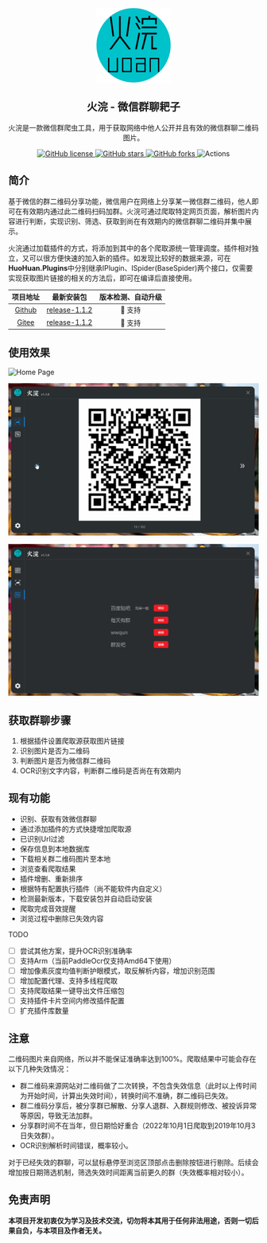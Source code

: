 <p align="center">
    <img src="src/HuoHuan/Resources/HuoHuan.png" width=150/>
</p>
<h2 align="center">火浣 - 微信群聊耙子</h2>
<div align="center">
火浣是一款微信群爬虫工具，用于获取网络中他人公开并且有效的微信群聊二维码图片。
</div>

<p align="center">
	<a href="https://github.com/laosanyuan/HuoHuan/blob/master/LICENSE">
		<img alt="GitHub license" src="https://img.shields.io/github/license/laosanyuan/HuoHuan">
	</a>
    <a href="https://github.com/laosanyuan/HuoHuan/stargazers">
        <img alt="GitHub stars" src="https://img.shields.io/github/stars/laosanyuan/HuoHuan">
    </a>
    <a href="https://github.com/laosanyuan/HuoHuan/network">
        <img alt="GitHub forks" src="https://img.shields.io/github/forks/laosanyuan/HuoHuan">
    </a>
    <a>
        <img alt="Actions" src="https://github.com/laosanyuan/HuoHuan/actions/workflows/HuoHuan - CI.yml/badge.svg?event=push">
    </a>
</p>

## 简介

基于微信的群二维码分享功能，微信用户在网络上分享某一微信群二维码，他人即可在有效期内通过此二维码扫码加群。火浣可通过爬取特定网页页面，解析图片内容进行判断，实现识别、筛选、获取到尚在有效期内的微信群聊二维码并集中展示。

火浣通过加载插件的方式，将添加到其中的各个爬取源统一管理调度。插件相对独立，又可以很方便快速的加入新的插件。如发现比较好的数据来源，可在**HuoHuan.Plugins**中分别继承IPlugin、ISpider(BaseSpider)两个接口，仅需要实现获取图片链接的相关的方法后，即可在编译后直接使用。

|                    项目地址                     |                          最新安装包                          | 版本检测、自动升级 |
| :---------------------------------------------: | :----------------------------------------------------------: | :----------------: |
| [Github](https://github.com/laosanyuan/HuoHuan) | [release-1.1.2](https://github.com/laosanyuan/HuoHuan/releases/download/1.1.2/Setup.exe) |   :pushpin: 支持   |
|   [Gitee](https://gitee.com/ylaosan/huo-huan)   | [release-1.1.2](https://gitee.com/ylaosan/huo-huan/releases/download/1.1.2/Setup.exe) |   :pushpin: 支持   |

## 使用效果

![Home Page](/images/home_page.gif)

![View Page](/images/view_page.gif)

![View Page](/images/plugins_page.gif)

## 获取群聊步骤

1. 根据插件设置爬取源获取图片链接
2. 识别图片是否为二维码
3. 判断图片是否为微信群二维码
4. OCR识别文字内容，判断群二维码是否尚在有效期内

## 现有功能

* 识别、获取有效微信群聊
* 通过添加插件的方式快捷增加爬取源
* 已识别Url过滤
* 保存信息到本地数据库
* 下载相关群二维码图片至本地
* 浏览查看爬取结果
* 插件增删、重新排序
* 根据特有配置执行插件（尚不能软件内自定义）
* 检测最新版本，下载安装包并自动启动安装
* 爬取完成音效提醒
* 浏览过程中删除已失效内容

TODO

- [ ] 尝试其他方案，提升OCR识别准确率
- [ ] 支持Arm（当前PaddleOcr仅支持Amd64下使用）
- [ ] 增加像素灰度均值判断护眼模式，取反解析内容，增加识别范围
- [ ] 增加配置代理、支持多线程爬取
- [ ] 支持爬取结果一键导出文件压缩包
- [ ] 支持插件卡片空间内修改插件配置
- [ ] 扩充插件库数量

## 注意

二维码图片来自网络，所以并不能保证准确率达到100%。爬取结果中可能会存在以下几种失效情况：

* 群二维码来源网站对二维码做了二次转换，不包含失效信息（此时以上传时间为开始时间，计算出失效时间），转换时间不准确，群二维码已失效。
* 群二维码分享后，被分享群已解散、分享人退群、入群规则修改、被投诉异常等原因，导致无法加群。
* 分享群时间不在当年，但日期恰好重合（2022年10月1日爬取到2019年10月3日失效群）。
* OCR识别解析时间错误，概率较小。

对于已经失效的群聊，可以鼠标悬停至浏览区顶部点击删除按钮进行剔除。后续会增加按日期筛选机制，筛选失效时间距离当前更久的群（失效概率相对较小）。

##  免责声明

**本项目开发初衷仅为学习及技术交流，切勿将本其用于任何非法用途，否则一切后果自负，与本项目及作者无关。**